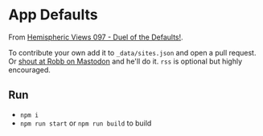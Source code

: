 # App Defaults

From [Hemispheric Views 097 - Duel of the Defaults!](https://listen.hemisphericviews.com/097).

To contribute your own add it to `_data/sites.json` and open a pull request. Or [shout at Robb on Mastodon](https://social.lol/@robb) and he'll do it. `rss` is optional but highly encouraged.

## Run

- `npm i`
- `npm run start` or `npm run build` to build
